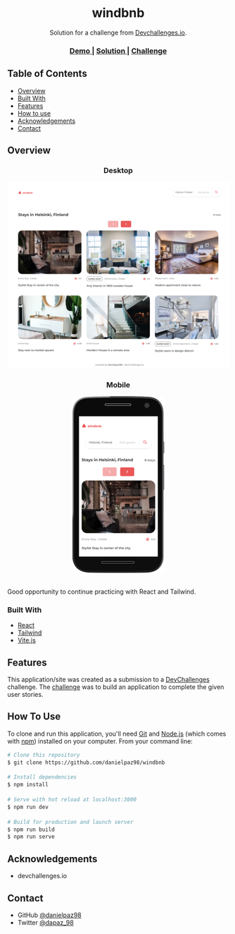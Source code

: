 <h1 align="center">windbnb</h1>

<div align="center">
   Solution for a challenge from  <a href="http://devchallenges.io" target="_blank">Devchallenges.io</a>.
</div>

<div align="center">
  <h3>
    <a href="https://windbnb-danielpaz98.vercel.app" target="_blank">
      Demo
    </a>
    <span> | </span>
    <a href="https://github.com/danielpaz98/windbnb" target="_blank">
      Solution
    </a>
    <span> | </span>
    <a href="https://devchallenges.io/challenges/3JFYedSOZqAxYuOCNmYD" target="_blank">
      Challenge
    </a>
  </h3>
</div>

<!-- TABLE OF CONTENTS -->

## Table of Contents

- [Overview](#overview)
- [Built With](#built-with)
- [Features](#features)
- [How to use](#how-to-use)
- [Acknowledgements](#acknowledgements)
- [Contact](#contact)

<!-- OVERVIEW -->

## Overview

<h3 align="center">Desktop</h3>

<div align="center">
	<img src="src/assets/github-images/overview-desktop.png">
</div>

<h3 align="center">Mobile</h3>

<div align="center">
	<img src="src/assets/github-images/overview-mobile.png">
</div>

<br />

Good opportunity to continue practicing with React and Tailwind.

### Built With

- [React](https://reactjs.org/)
- [Tailwind](https://tailwindcss.com/)
- [Vite.js](https://vitejs.dev/)

## Features

This application/site was created as a submission to a [DevChallenges](https://devchallenges.io/challenges) challenge. The [challenge](https://devchallenges.io/challenges/ohgVTyJCbm5OZyTB2gNY) was to build an application to complete the given user stories.

## How To Use

To clone and run this application, you'll need [Git](https://git-scm.com) and [Node.js](https://nodejs.org/en/download/) (which comes with [npm](http://npmjs.com)) installed on your computer. From your command line:

```bash
# Clone this repository
$ git clone https://github.com/danielpaz98/windbnb

# Install dependencies
$ npm install

# Serve with hot reload at localhost:3000
$ npm run dev

# Build for production and launch server
$ npm run build
$ npm run serve
```

## Acknowledgements

- devchallenges.io

## Contact

- GitHub [@danielpaz98](https://github.com/danielpaz98)
- Twitter [@dapaz_98](https://twitter.com/dapaz_98)
